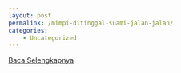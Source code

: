```yaml
---
layout: post
permalink: /mimpi-ditinggal-suami-jalan-jalan/
categories:
    - Uncategorized
---
```


[Baca Selengkapnya](/10)